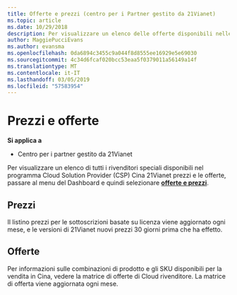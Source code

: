 ```yaml
---
title: Offerte e prezzi (centro per i Partner gestito da 21Vianet)
ms.topic: article
ms.date: 10/29/2018
description: Per visualizzare un elenco delle offerte disponibili nelle applicazioni Cloud Solution Provider, insieme a reseller sui prezzi, andare al menu del Dashboard e selezionare piano tariffario e le offerte.
author: MaggiePucciEvans
ms.author: evansma
ms.openlocfilehash: 0da6894c3455c9a044f8d8555ee16929e5e69030
ms.sourcegitcommit: 4c34d6fcaf020bcc53eaa5f0379011a56149a14f
ms.translationtype: MT
ms.contentlocale: it-IT
ms.lasthandoff: 03/05/2019
ms.locfileid: "57583954"
---
```

# <a name="pricing-and-offers"></a>Prezzi e offerte

**Si applica a**

-   Centro per i partner gestito da 21Vianet

Per visualizzare un elenco di tutti i rivenditori speciali disponibili nel programma Cloud Solution Provider (CSP) Cina 21Vianet prezzi e le offerte, passare al menu del Dashboard e quindi selezionare [ **offerte e prezzi**](https://partner.partnercenter.microsoftonline.cn/pcv/sales).


## <a name="pricing"></a>Prezzi


Il listino prezzi per le sottoscrizioni basate su licenza viene aggiornato ogni mese, e le versioni di 21Vianet nuovi prezzi 30 giorni prima che ha effetto.


## <a name="offers"></a>Offerte


Per informazioni sulle combinazioni di prodotto e gli SKU disponibili per la vendita in Cina, vedere la matrice di offerte di Cloud rivenditore. La matrice di offerta viene aggiornata ogni mese.

 

 




